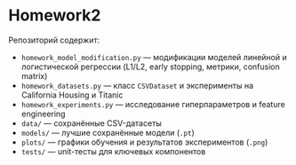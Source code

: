 # Homework2
Репозиторий содержит:

- `homework_model_modification.py` — модификации моделей линейной и логистической регрессии (L1/L2, early stopping, метрики, confusion matrix)  
- `homework_datasets.py` — класс `CSVDataset` и эксперименты на California Housing и Titanic  
- `homework_experiments.py` — исследование гиперпараметров и feature engineering  
- `data/` — сохранённые CSV-датасеты  
- `models/` — лучшие сохранённые модели (`.pt`)  
- `plots/` — графики обучения и результатов экспериментов (`.png`)  
- `tests/` — unit-тесты для ключевых компонентов  
